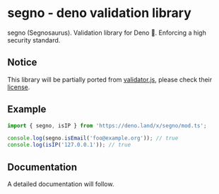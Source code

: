 # segno - deno validation library

segno (Segnosaurus). Validation library for Deno 🦕. Enforcing a high security standard.

## Notice

This library will be partially ported from [validator.js](https://github.com/validatorjs/validator.js), please check their [license](https://github.com/validatorjs/validator.js/tree/master/LICENSE).

## Example

```ts
import { segno, isIP } from 'https://deno.land/x/segno/mod.ts';

console.log(segno.isEmail('foo@example.org')); // true
console.log(isIP('127.0.0.1')); // true
```

## Documentation

A detailed documentation will follow.
